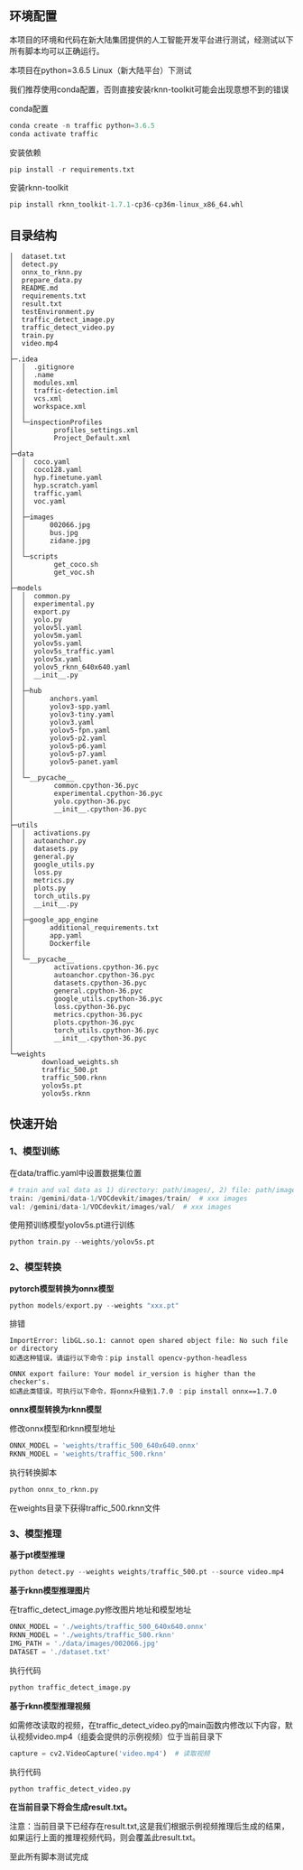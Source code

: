





## 环境配置

本项目的环境和代码在新大陆集团提供的人工智能开发平台进行测试，经测试以下所有脚本均可以正确运行。

本项目在python=3.6.5 Linux（新大陆平台）下测试

我们推荐使用conda配置，否则直接安装rknn-toolkit可能会出现意想不到的错误

conda配置

```python
conda create -n traffic python=3.6.5
conda activate traffic
```

安装依赖

```python
pip install -r requirements.txt
```

安装rknn-toolkit

```python
pip install rknn_toolkit-1.7.1-cp36-cp36m-linux_x86_64.whl
```



## 目录结构

```
│  dataset.txt
│  detect.py
│  onnx_to_rknn.py
│  prepare_data.py
│  README.md
│  requirements.txt
│  result.txt
│  testEnvironment.py
│  traffic_detect_image.py
│  traffic_detect_video.py
│  train.py
│  video.mp4
│
├─.idea
│  │  .gitignore
│  │  .name
│  │  modules.xml
│  │  traffic-detection.iml
│  │  vcs.xml
│  │  workspace.xml
│  │
│  └─inspectionProfiles
│          profiles_settings.xml
│          Project_Default.xml
│
├─data
│  │  coco.yaml
│  │  coco128.yaml
│  │  hyp.finetune.yaml
│  │  hyp.scratch.yaml
│  │  traffic.yaml
│  │  voc.yaml
│  │
│  ├─images
│  │      002066.jpg
│  │      bus.jpg
│  │      zidane.jpg
│  │
│  └─scripts
│          get_coco.sh
│          get_voc.sh
│
├─models
│  │  common.py
│  │  experimental.py
│  │  export.py
│  │  yolo.py
│  │  yolov5l.yaml
│  │  yolov5m.yaml
│  │  yolov5s.yaml
│  │  yolov5s_traffic.yaml
│  │  yolov5x.yaml
│  │  yolov5_rknn_640x640.yaml
│  │  __init__.py
│  │
│  ├─hub
│  │      anchors.yaml
│  │      yolov3-spp.yaml
│  │      yolov3-tiny.yaml
│  │      yolov3.yaml
│  │      yolov5-fpn.yaml
│  │      yolov5-p2.yaml
│  │      yolov5-p6.yaml
│  │      yolov5-p7.yaml
│  │      yolov5-panet.yaml
│  │
│  └─__pycache__
│          common.cpython-36.pyc
│          experimental.cpython-36.pyc
│          yolo.cpython-36.pyc
│          __init__.cpython-36.pyc
│
├─utils
│  │  activations.py
│  │  autoanchor.py
│  │  datasets.py
│  │  general.py
│  │  google_utils.py
│  │  loss.py
│  │  metrics.py
│  │  plots.py
│  │  torch_utils.py
│  │  __init__.py
│  │
│  ├─google_app_engine
│  │      additional_requirements.txt
│  │      app.yaml
│  │      Dockerfile
│  │
│  └─__pycache__
│          activations.cpython-36.pyc
│          autoanchor.cpython-36.pyc
│          datasets.cpython-36.pyc
│          general.cpython-36.pyc
│          google_utils.cpython-36.pyc
│          loss.cpython-36.pyc
│          metrics.cpython-36.pyc
│          plots.cpython-36.pyc
│          torch_utils.cpython-36.pyc
│          __init__.cpython-36.pyc
│
└─weights
        download_weights.sh
        traffic_500.pt
        traffic_500.rknn
        yolov5s.pt
        yolov5s.rknn
```



## 快速开始

### 1、模型训练

在data/traffic.yaml中设置数据集位置

```python
# train and val data as 1) directory: path/images/, 2) file: path/images.txt, or 3) list: [path1/images/, path2/images/]
train: /gemini/data-1/VOCdevkit/images/train/  # xxx images
val: /gemini/data-1/VOCdevkit/images/val/  # xxx images
```

使用预训练模型yolov5s.pt进行训练

```python
python train.py --weights/yolov5s.pt
```



### 2、模型转换

**pytorch模型转换为onnx模型**

```python
python models/export.py --weights "xxx.pt"
```

排错

```
ImportError: libGL.so.1: cannot open shared object file: No such file or directory
如遇这种错误，请运行以下命令：pip install opencv-python-headless

ONNX export failure: Your model ir_version is higher than the checker's.
如遇此类错误，可执行以下命令，将onnx升级到1.7.0 ：pip install onnx==1.7.0
```



**onnx模型转换为rknn模型**

修改onnx模型和rknn模型地址

```python
ONNX_MODEL = 'weights/traffic_500_640x640.onnx'
RKNN_MODEL = 'weights/traffic_500.rknn'
```

执行转换脚本

```python
python onnx_to_rknn.py 
```

在weights目录下获得traffic_500.rknn文件

### 3、模型推理

**基于pt模型推理**

```python
python detect.py --weights weights/traffic_500.pt --source video.mp4
```

**基于rknn模型推理图片**

在traffic_detect_image.py修改图片地址和模型地址

```python
ONNX_MODEL = './weights/traffic_500_640x640.onnx'
RKNN_MODEL = './weights/traffic_500.rknn'
IMG_PATH = './data/images/002066.jpg'
DATASET = './dataset.txt'
```

执行代码

```python
python traffic_detect_image.py
```

**基于rknn模型推理视频**

如需修改读取的视频，在traffic_detect_video.py的main函数内修改以下内容，默认视频video.mp4（组委会提供的示例视频）位于当前目录下

```python
capture = cv2.VideoCapture('video.mp4')  # 读取视频
```

执行代码

```python
python traffic_detect_video.py
```

**在当前目录下将会生成result.txt。**

注意：当前目录下已经存在result.txt,这是我们根据示例视频推理后生成的结果，如果运行上面的推理视频代码，则会覆盖此result.txt。

至此所有脚本测试完成

